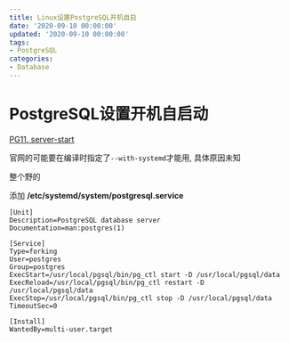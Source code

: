 ```yaml
---
title: Linux设置PostgreSQL开机自启
date: '2020-09-10 00:00:00'
updated: '2020-09-10 00:00:00'
tags:
- PostgreSQL
categories:
- Database
---
```


# PostgreSQL设置开机自启动

[PG11. server-start](https://www.postgresql.org/docs/11/server-start.html)

官网的可能要在编译时指定了`--with-systemd`才能用, 具体原因未知

整个野的

添加 **/etc/systemd/system/postgresql.service**

```shell
[Unit]
Description=PostgreSQL database server
Documentation=man:postgres(1)

[Service]
Type=forking
User=postgres
Group=postgres
ExecStart=/usr/local/pgsql/bin/pg_ctl start -D /usr/local/pgsql/data
ExecReload=/usr/local/pgsql/bin/pg_ctl restart -D /usr/local/pgsql/data
ExecStop=/usr/local/pgsql/bin/pg_ctl stop -D /usr/local/pgsql/data
TimeoutSec=0

[Install]
WantedBy=multi-user.target
```

